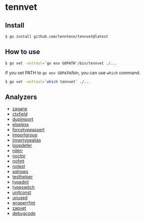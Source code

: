 # tennvet

## Install

```sh
$ go install github.com/tenntenn/tennvet@latest
```

## How to use

```sh
$ go vet -vettool=`go env GOPATH`/bin/tennvet ./... 
```

If you set PATH to `go env GOPATH`/bin, you can use `which` command.

```sh
$ go vet -vettool=`which tennvet` ./... 
```

## Analyzers

* [zagane](https://github.com/gcpug/zagane/zagane)
* [ctxfield](https://github.com/gostaticanalysis/ctxfield)
* [dupimport](https://github.com/gostaticanalysis/dupimport)
* [elseless](https://github.com/gostaticanalysis/elseless)
* [forcetypeassert](https://github.com/gostaticanalysis/forcetypeassert)
* [importgroup](https://github.com/gostaticanalysis/importgroup)
* [innertypealias](https://github.com/gostaticanalysis/innertypealias)
* [loopdefer](https://github.com/gostaticanalysis/loopdefer)
* [nilerr](https://github.com/gostaticanalysis/nilerr)
* [noctor](https://github.com/gostaticanalysis/noctor)
* [nofmt](https://github.com/gostaticanalysis/nofmt)
* [notest](https://github.com/gostaticanalysis/notest)
* [sqlrows](https://github.com/gostaticanalysis/sqlrows)
* [testhelper](https://github.com/gostaticanalysis/testhelper)
* [typednil](https://github.com/gostaticanalysis/typednil)
* [typeswitch](https://github.com/gostaticanalysis/typeswitch)
* [unitconst](https://github.com/gostaticanalysis/unitconst)
* [unused](https://github.com/gostaticanalysis/unused)
* [wraperrfmt](https://github.com/gostaticanalysis/wraperrfmt)
* [zapvet](https://github.com/gostaticanalysis/zapvet)
* [debugcode](https://github.com/gostaticanalysis/debugcode)
